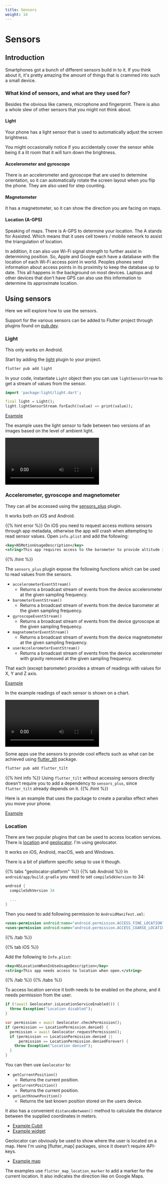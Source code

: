 ```yaml
---
title: Sensors
weight: 14
---
```


# Sensors

## Introduction

Smartphones got a bunch of different sensors build in to it.
If you think about it, it's pretty amazing the amount of things that is crammed
into such a small device.

### What kind of sensors, and what are they used for?

Besides the obvious like camera, microphone and fingerprint.
There is also a whole slew of other sensors that you might not think about.

#### Light

Your phone has a light sensor that is used to automatically adjust the screen
brightness.

You might occasionally notice if you accidentally cover the sensor while being
it a lit room that it will turn down the brightness.

#### Accelerometer and gyroscope

There is an accelerometer and gyroscope that are used to determine orientation,
so it can automatically rotate the screen layout when you flip the phone.
They are also used for step counting.

#### Magnetometer

It has a magnetometer, so it can show the direction you are facing on maps.

#### Location (A-GPS)

Speaking of maps.
There is A-GPS to determine your location.
The A stands for Assisted.
Which means that it uses cell towers / mobile network to assist the
triangulation of location.

In addition, it can also use Wi-Fi signal strength to further assist in
determining position.
So, Apple and Google each have a database with the location of each Wi-Fi
access point in world.
Peoples phones send information about access points in its proximity to keep
the database up to date.
This all happens in the background on most devices.
Laptops and other devices that don't have GPS can also use this information to
determine its approximate location.

## Using sensors

Here we will explore how to use the sensors.

Support for the various sensors can be added to Flutter project through plugins
found on [pub.dev](https://pub.dev/).

### Light

This only works on Android.

Start by adding the [light](https://pub.dev/packages/light) plugin to your
project.

```sh
flutter pub add light
```

In your code, instantiate `Light` object then you can use `lightSensorStream`
to get a stream of values from the sensor.

```dart
import 'package:light/light.dart';

final light = Light();
light.lightSensorStream.forEach((value) => print(value));
```

[Example](https://github.com/fluttered-book/sensors/blob/main/lib/light/light_page.dart)

The example uses the light sensor to fade between two versions of an images
based on the level of ambient light.

<video controls>
  <source src="../images/light.mp4" type="video/mp4">
</video>

### Accelerometer, gyroscope and magnetometer

They can all be accessed using the
[sensors_plus](https://pub.dev/packages/sensors_plus) plugin.

It works both on iOS and Android.

{{% hint error %}}
On iOS you need to request access motions sensors through app metadata,
otherwise the app will crash when attempting to read sensor values.
Open `info.plist` and add the following:

```xml
<key>NSMotionUsageDescription</key>
<string>This app requires access to the barometer to provide altitude information.</string>
```

{{% /hint %}}

The `sensors_plus` plugin expose the following functions which can be used to
read values from the sensors.

- `accelerometerEventStream()`
  - Returns a broadcast stream of events from the device accelerometer at the
    given sampling frequency.
- `barometerEventStream()`
  - Returns a broadcast stream of events from the device barometer at the given
    sampling frequency.
- `gyroscopeEventStream()`
  - Returns a broadcast stream of events from the device gyroscope at the given
    sampling frequency.
- `magnetometerEventStream()`
  - Returns a broadcast stream of events from the device magnetometer at the
    given sampling frequency.
- `userAccelerometerEventStream()`
  - Returns a broadcast stream of events from the device accelerometer with
    gravity removed at the given sampling frequency.

That each (except barometer) provides a stream of readings with values for X, Y
and Z axis.

[Example](https://github.com/fluttered-book/sensors/blob/main/lib/sensors/chart/ui/sensors_chart_page.dart)

In the example readings of each sensor is shown on a chart.

<video controls>
  <source src="../images/sensors.mp4" type="video/mp4">
</video>

Some apps use the sensors to provide cool effects such as what can be achieved
using [flutter_tilt](https://pub.dev/packages/flutter_tilt) package.

```sh
flutter pub add flutter_tilt
```

{{% hint info %}}
Using `flutter_tilt` without accessing sensors directly doesn't require you to
add a dependency to `sensors_plus`, since `flutter_tilt` already depends on it.
{{% /hint %}}

Here is an example that uses the package to create a parallax effect when you
move your phone.

[Example](https://github.com/fluttered-book/sensors/blob/main/lib/tilt/tilt_page.dart)

### Location

There are two popular plugins that can be used to access location services.
There is [location](https://pub.dev/packages/location) and
[geolocator](https://pub.dev/packages/geolocator).
I'm using geolocator.

It works on iOS, Android, macOS, web and Windows.

There is a bit of platform specific setup to use it though.

{{% tabs "geolocator-platform" %}}
{{% tab Android %}}
In `android/app/build.gradle` you need to set `compileSdkVersion` to 34:

```gradle
android {
  compileSdkVersion 34

  ...
}
```

Then you need to add following permission to `AndroidManifest.xml`:

```xml
<uses-permission android:name="android.permission.ACCESS_FINE_LOCATION" />
<uses-permission android:name="android.permission.ACCESS_COARSE_LOCATION" />
```

{{% /tab %}}

{{% tab iOS %}}

Add the following to `Info.plist`:

```xml
<key>NSLocationWhenInUseUsageDescription</key>
<string>This app needs access to location when open.</string>
```

{{% /tab %}}
{{% /tabs %}}

To access location service it both needs to be enabled on the phone, and it
needs permission from the user.

```dart
if (!await Geolocator.isLocationServiceEnabled()) {
  throw Exception("Location disabled");
}

var permission = await Geolocator.checkPermission();
if (permission == LocationPermission.denied) {
  permission = await Geolocator.requestPermission();
  if (permission == LocationPermission.denied ||
      permission == LocationPermission.deniedForever) {
    throw Exception("Location denied");
  }
}
```

You can then use `Geolocator` to:

- `getCurrentPosition()`
  - Returns the current position.
- `getCurrentPosition()`
  - Returns the current position.
- `getLastKnownPosition()`
  - Returns the last known position stored on the users device.

It also has a convenient `distanceBetween()` method to calculate the distance
between the supplied coordinates in meters.

- [Example Cubit](https://github.com/fluttered-book/sensors/blob/main/lib/location/logic/location_cubit.dart)
- [Example widget](https://github.com/fluttered-book/sensors/blob/main/lib/location/ui/location_page.dart)

Geolocator can obviously be used to show where the user is located on a map.
Here I'm using [flutter_map] packages, since it doesn't require API-keys.

- [Example map](https://github.com/fluttered-book/sensors/blob/main/lib/location/ui/map_page.dart)

The examples use `flutter_map_location_marker` to add a marker for the current
location.
It also indicates the direction like on Google Maps.
